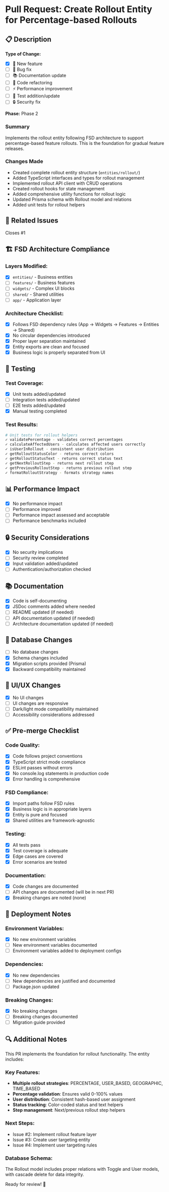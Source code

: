 # Pull Request: Create Rollout Entity for Percentage-based Rollouts

## 📋 Description

**Type of Change:**
- [x] 🚀 New feature
- [ ] 🐛 Bug fix
- [ ] 📚 Documentation update
- [ ] 🔧 Code refactoring
- [ ] ⚡ Performance improvement
- [ ] 🧪 Test addition/update
- [ ] 🔒 Security fix

**Phase:** Phase 2

### Summary
Implements the rollout entity following FSD architecture to support percentage-based feature rollouts. This is the foundation for gradual feature releases.

### Changes Made
- Created complete rollout entity structure (`entities/rollout/`)
- Added TypeScript interfaces and types for rollout management
- Implemented rollout API client with CRUD operations
- Created rollout hooks for state management
- Added comprehensive utility functions for rollout logic
- Updated Prisma schema with Rollout model and relations
- Added unit tests for rollout helpers

## 🎯 Related Issues
Closes #1

## 🏗️ FSD Architecture Compliance

### Layers Modified:
- [x] `entities/` - Business entities
- [ ] `features/` - Business features
- [ ] `widgets/` - Complex UI blocks
- [ ] `shared/` - Shared utilities
- [ ] `app/` - Application layer

### Architecture Checklist:
- [x] Follows FSD dependency rules (App → Widgets → Features → Entities → Shared)
- [x] No circular dependencies introduced
- [x] Proper layer separation maintained
- [x] Entity exports are clean and focused
- [x] Business logic is properly separated from UI

## 🧪 Testing

### Test Coverage:
- [x] Unit tests added/updated
- [ ] Integration tests added/updated
- [ ] E2E tests added/updated
- [x] Manual testing completed

### Test Results:
```bash
# Unit tests for rollout helpers
✓ validatePercentage - validates correct percentages
✓ calculateAffectedUsers - calculates affected users correctly  
✓ isUserInRollout - consistent user distribution
✓ getRolloutStatusColor - returns correct colors
✓ getRolloutStatusText - returns correct status text
✓ getNextRolloutStep - returns next rollout step
✓ getPreviousRolloutStep - returns previous rollout step
✓ formatRolloutStrategy - formats strategy names
```

## 📊 Performance Impact

- [x] No performance impact
- [ ] Performance improved
- [ ] Performance impact assessed and acceptable
- [ ] Performance benchmarks included

## 🔒 Security Considerations

- [x] No security implications
- [ ] Security review completed
- [x] Input validation added/updated
- [ ] Authentication/authorization checked

## 📚 Documentation

- [x] Code is self-documenting
- [x] JSDoc comments added where needed
- [ ] README updated (if needed)
- [ ] API documentation updated (if needed)
- [ ] Architecture documentation updated (if needed)

## 🔄 Database Changes

- [ ] No database changes
- [x] Schema changes included
- [x] Migration scripts provided (Prisma)
- [x] Backward compatibility maintained

## 📱 UI/UX Changes

- [x] No UI changes
- [ ] UI changes are responsive
- [ ] Dark/light mode compatibility maintained
- [ ] Accessibility considerations addressed

## ✅ Pre-merge Checklist

### Code Quality:
- [x] Code follows project conventions
- [x] TypeScript strict mode compliance
- [x] ESLint passes without errors
- [x] No console.log statements in production code
- [x] Error handling is comprehensive

### FSD Compliance:
- [x] Import paths follow FSD rules
- [x] Business logic is in appropriate layers
- [x] Entity is pure and focused
- [x] Shared utilities are framework-agnostic

### Testing:
- [x] All tests pass
- [x] Test coverage is adequate
- [x] Edge cases are covered
- [x] Error scenarios are tested

### Documentation:
- [x] Code changes are documented
- [ ] API changes are documented (will be in next PR)
- [x] Breaking changes are noted (none)

## 🚀 Deployment Notes

### Environment Variables:
- [x] No new environment variables
- [ ] New environment variables documented
- [ ] Environment variables added to deployment configs

### Dependencies:
- [x] No new dependencies
- [ ] New dependencies are justified and documented
- [ ] Package.json updated

### Breaking Changes:
- [x] No breaking changes
- [ ] Breaking changes documented
- [ ] Migration guide provided

## 🔍 Additional Notes

This PR implements the foundation for rollout functionality. The entity includes:

### Key Features:
- **Multiple rollout strategies**: PERCENTAGE, USER_BASED, GEOGRAPHIC, TIME_BASED
- **Percentage validation**: Ensures valid 0-100% values
- **User distribution**: Consistent hash-based user assignment
- **Status tracking**: Color-coded status and text helpers
- **Step management**: Next/previous rollout step helpers

### Next Steps:
- Issue #2: Implement rollout feature layer
- Issue #3: Create user targeting entity
- Issue #4: Implement user targeting rules

### Database Schema:
The Rollout model includes proper relations with Toggle and User models, with cascade delete for data integrity.

Ready for review! 🚀